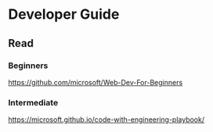 # Developer Guide
## Read

### Beginners
https://github.com/microsoft/Web-Dev-For-Beginners

### Intermediate
https://microsoft.github.io/code-with-engineering-playbook/
